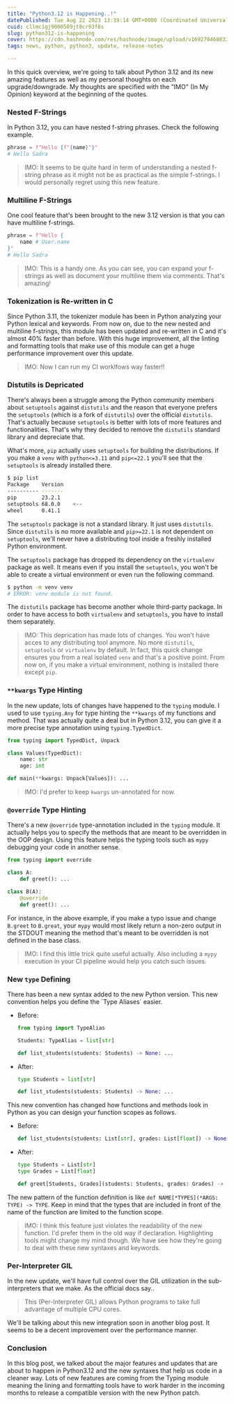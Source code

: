 ```yaml
---
title: "Python3.12 is Happening..!"
datePublished: Tue Aug 22 2023 13:19:14 GMT+0000 (Coordinated Universal Time)
cuid: cllmc1gj9000509jt8cr93f8s
slug: python312-is-happening
cover: https://cdn.hashnode.com/res/hashnode/image/upload/v1692704680328/48e40195-d51f-4f46-9df5-9cecf315d818.png
tags: news, python, python3, update, release-notes

---
```


In this quick overview, we're going to talk about Python 3.12 and its new amazing features as well as my personal thoughts on each upgrade/downgrade. My thoughts are specified with the "IMO" (In My Opinion) keyword at the beginning of the quotes.

### Nested F-Strings

In Python 3.12, you can have nested f-string phrases. Check the following example.

```python
phrase = f"Hello {f"{name}"}"
# Hello Sadra
```

> IMO: It seems to be quite hard in term of understanding a nested f-string phrase as it might not be as practical as the simple f-strings. I would personally regret using this new feature.

### Multiline F-Strings

One cool feature that's been brought to the new 3.12 version is that you can have multiline f-strings.

```python
phrase = f"Hello {
    name # User.name
}"
# Hello Sadra
```

> IMO: This is a handy one. As you can see, you can expand your f-strings as well as document your multiline them via comments. That's amazing!

### Tokenization is Re-written in C

Since Python 3.11, the tokenizer module has been in Python analyzing your Python lexical and keywords. From now on, due to the new nested and multiline f-strings, this module has been updated and re-written in C and it's almost 40% faster than before. With this huge improvement, all the linting and formatting tools that make use of this module can get a huge performance improvement over this update.

> IMO: Now I can run my CI worklfows way faster!!

### Distutils is Depricated

There's always been a struggle among the Python community members about `setuptools` against `distutils` and the reason that everyone prefers the `setuptools` (which is a fork of `distutils`) over the official `distutils`. That's actually because `setuptools` is better with lots of more features and functionalities. That's why they decided to remove the `distutils` standard library and depreciate that.

What's more, `pip` actually uses `setuptools` for building the distributions. If you make a `venv` with `python<=3.11` and `pip<=22.1` you'll see that the `setuptools` is already installed there.

```bash
$ pip list
Package    Version
---------- -------
pip        23.2.1
setuptools 68.0.0    <--
wheel      0.41.1
```

The `setuptools` package is not a standard library. It just uses `distutils`. Since `distutils` is no more available and `pip>=22.1` is not dependent on `setuptools`, we'll never have a distributing tool inside a freshly installed Python environment.

The `setuptools` package has dropped its dependency on the `virtualenv` package as well. It means even if you install the `setuptools`, you won't be able to create a virtual environment or even run the following command.

```bash
$ python -m venv venv
# ERROR: venv module is not found.
```

The `distutils` package has become another whole third-party package. In order to have access to both `virtualenv` and `setuptools`, you have to install them separately.

> IMO: This deprication has made lots of changes. You won't have acces to any distributing tool anymore. No more `distutils`, `setuptools` or `virtualenv` by default. In fact, this quick change ensures you from a real isolated `venv` and that's a positive point. From now on, if you make a virtual environment, nothing is installed there except `pip`.

### `**kwargs` Type Hinting

In the new update, lots of changes have happened to the `typing` module. I used to use `typing.Any` for type hinting the `**kwargs` of my functions and method. That was actually quite a deal but in Python 3.12, you can give it a more precise type annotation using `typing.TypedDict`.

```python
from typing import TypedDict, Unpack

class Values(TypedDict):
    name: str
    age: int

def main(**kwargs: Unpack[Values]): ...
```

> IMO: I'd prefer to keep `kwargs` un-annotated for now.

### `@override` Type Hinting

There's a new `@override` type-annotation included in the `typing` module. It actually helps you to specify the methods that are meant to be overridden in the OOP design. Using this feature helps the typing tools such as `mypy` debugging your code in another sense.

```python
from typing import override

class A:
    def greet(): ...

class B(A):
    @override
    def greet(): ...
```

For instance, in the above example, if you make a typo issue and change `B.greet` to `B.great`, your `mypy` would most likely return a non-zero output in the STDOUT meaning the method that's meant to be overridden is not defined in the base class.

> IMO: I find this little trick quite useful actually. Also including a `mypy` execution in your CI pipeline would help you catch such issues.

### New `type` Defining

There has been a new syntax added to the new Python version. This new convention helps you define the \`Type Aliases\` easier.

* Before:
    
    ```python
    from typing import TypeAlias
    
    Students: TypeAlias = list[str]
    
    def list_students(students: Students) -> None: ...
    ```
    
* After:
    
    ```python
    type Students = list[str]
    
    def list_students(students: Students) -> None: ...
    ```
    

This new convention has changed how functions and methods look in Python as you can design your function scopes as follows.

* Before:
    
    ```python
    def list_students(students: List[str], grades: List[float]) -> None: ...
    ```
    
* After:
    
    ```python
    type Students = List[str]
    type Grades = List[float]
    
    def greet[Students, Grades](students: Students, grades: Grades) -> None: ...
    ```
    

The new pattern of the function definition is like `def NAME[*TYPES](*ARGS: TYPE) -> TYPE`. Keep in mind that the types that are included in front of the name of the function are limited to the function scope.

> IMO: I think this feature just violates the readability of the new function. I'd prefer them in the old way if declaration. Highlighting tools might change my mind though. We have see how they're going to deal with these new syntaxes and keywords.

### Per-Interpreter GIL

In the new update, we'll have full control over the GIL utilization in the sub-interpreters that we make. As the official docs say..

> This (Per-Interpreter GIL) allows Python programs to take full advantage of multiple CPU cores.

We'll be talking about this new integration soon in another blog post. It seems to be a decent improvement over the performance manner.

### Conclusion

In this blog post, we talked about the major features and updates that are about to happen in Python3.12 and the new syntaxes that help us code in a cleaner way. Lots of new features are coming from the Typing module meaning the lining and formatting tools have to work harder in the incoming months to release a compatible version with the new Python patch.